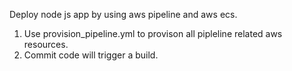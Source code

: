 Deploy node js app by using aws pipeline and aws ecs.  

1. Use provision_pipeline.yml to provison all pipleline related aws resources.
2. Commit code will trigger a build. 




